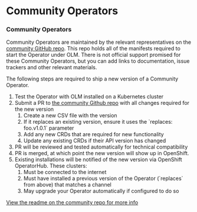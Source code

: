 # Community Operators

### Community Operators

Community Operators are maintained by the relevant representatives on the [community GitHub repo](https://github.com/operator-framework/community-operators). This repo holds all of the manifests required to start the Operator under OLM. There is not official support promised for these Community Operators, but you can add links to documentation, issue trackers and other relevant materials.  


The following steps are required to ship a new version of a Community Operator.

1. Test the Operator with OLM installed on a Kubernetes cluster
2. Submit a PR to [the community Github repo](https://github.com/operator-framework/community-operators) with all changes required for the new version
   1. Create a new CSV file with the version
   2. If it replaces an existing version, ensure it uses the \`replaces: foo.v1.0.1\` parameter
   3. Add any new CRDs that are required for new functionality
   4. Update any existing CRDs if their API version has changed
3. PR will be reviewed and tested automatically for technical compatibility
4. PR is merged, at which point the new version will show up in OpenShift.
5. Existing installations will be notified of the new version via OpenShift OperatorHub. These clusters:
   1. Must be connected to the internet
   2. Must have installed a previous version of the Operator \(\`replaces\` from above\) that matches a channel
   3. May upgrade your Operator automatically if configured to do so

[View the readme on the community repo for more info](https://github.com/operator-framework/community-operators)  


